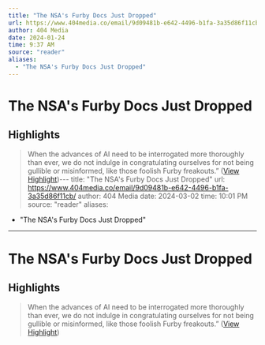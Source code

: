```yaml
---
title: "The NSA's Furby Docs Just Dropped"
url: https://www.404media.co/email/9d09481b-e642-4496-b1fa-3a35d86f11cb/
author: 404 Media
date: 2024-01-24
time: 9:37 AM
source: "reader"
aliases:
  - "The NSA's Furby Docs Just Dropped"
---
```

# The NSA's Furby Docs Just Dropped

## Highlights
> When the advances of AI need to be interrogated more thoroughly than ever, we do not indulge in congratulating ourselves for not being gullible or misinformed, like those foolish Furby freakouts.” ([View Highlight](https://read.readwise.io/read/01hmw4cxw0sef1qgz2wjwtdjq7))---
title: "The NSA's Furby Docs Just Dropped"
url: https://www.404media.co/email/9d09481b-e642-4496-b1fa-3a35d86f11cb/
author: 404 Media
date: 2024-03-02
time: 10:01 PM
source: "reader"
aliases:
  - "The NSA's Furby Docs Just Dropped"
---
# The NSA's Furby Docs Just Dropped

## Highlights
> When the advances of AI need to be interrogated more thoroughly than ever, we do not indulge in congratulating ourselves for not being gullible or misinformed, like those foolish Furby freakouts.” ([View Highlight](https://read.readwise.io/read/01hmw4cxw0sef1qgz2wjwtdjq7))

